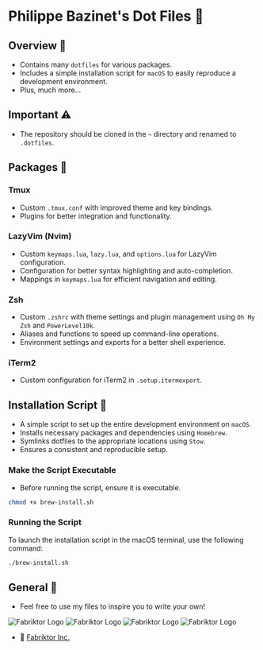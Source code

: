# Philippe Bazinet's Dot Files 🔨

## Overview 📒

- Contains many `dotfiles` for various packages.
- Includes a simple installation script for `macOS`
  to easily reproduce a development environment.
- Plus, much more...

## Important ⚠️

- The repository should be cloned in the `~` directory and renamed to `.dotfiles`.

## Packages 📁

### Tmux

- Custom `.tmux.conf` with improved theme and key bindings.
- Plugins for better integration and functionality.

### LazyVim (Nvim)

- Custom `keymaps.lua`, `lazy.lua`, and `options.lua` for LazyVim configuration.
- Configuration for better syntax highlighting and auto-completion.
- Mappings in `keymaps.lua` for efficient navigation and editing.

### Zsh

- Custom `.zshrc` with theme settings and plugin management
  using `Oh My Zsh` and `PowerLevel10k`.
- Aliases and functions to speed up command-line operations.
- Environment settings and exports for a better shell experience.

### iTerm2

- Custom configuration for iTerm2 in `.setup.itermexport`.

## Installation Script 📜

- A simple script to set up the entire development environment on `macOS`.
- Installs necessary packages and dependencies using `Homebrew`.
- Symlinks dotfiles to the appropriate locations using `Stow`.
- Ensures a consistent and reproducible setup.

### Make the Script Executable

- Before running the script, ensure it is executable.

```bash
chmod +x brew-install.sh
```

### Running the Script

To launch the installation script in the macOS terminal, use the following command:

```bash
./brew-install.sh
```

## General 💬

- Feel free to use my files to inspire you to write your own!

![Fabriktor Logo](https://backend.fabriktor.com/filehub/img/gitlab/chubby.gif)
![Fabriktor Logo](https://backend.fabriktor.com/filehub/img/gitlab/screwdriver.gif)
![Fabriktor Logo](https://backend.fabriktor.com/filehub/img/gitlab/key.gif)
![Fabriktor Logo](https://backend.fabriktor.com/filehub/img/gitlab/boss.gif)

- 🔗 [Fabriktor Inc.](https://fabriktor.com)
